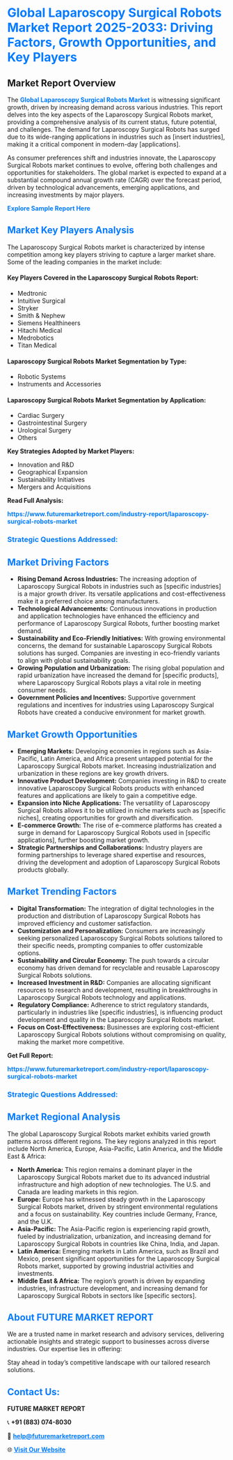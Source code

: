 <h1 style="color: #007BFF;">Global Laparoscopy Surgical Robots Market Report 2025-2033: Driving Factors, Growth Opportunities, and Key Players</h1>

<section id="overview">
<h2>Market Report Overview</h2>
<p>The <a href="https://www.futuremarketreport.com/industry-report/laparoscopy-surgical-robots-market" style="color: #007BFF; text-decoration: none;"><strong>Global Laparoscopy Surgical Robots Market</strong></a> is witnessing significant growth, driven by increasing demand across various industries. This report delves into the key aspects of the Laparoscopy Surgical Robots market, providing a comprehensive analysis of its current status, future potential, and challenges. The demand for Laparoscopy Surgical Robots has surged due to its wide-ranging applications in industries such as [insert industries], making it a critical component in modern-day [applications].</p>
<p>As consumer preferences shift and industries innovate, the Laparoscopy Surgical Robots market continues to evolve, offering both challenges and opportunities for stakeholders. The global market is expected to expand at a substantial compound annual growth rate (CAGR) over the forecast period, driven by technological advancements, emerging applications, and increasing investments by major players.</p>
</section>

<section id="overview">
<p><a href="https://www.futuremarketreport.com/request-sample/reportId=52011" style="color: #007BFF; text-decoration: none;"><strong>Explore Sample Report Here</strong></a></p>
</section>

<section id="key-players">
<h2 style="color: #007BFF;">Market Key Players Analysis</h2>
<p>The Laparoscopy Surgical Robots market is characterized by intense competition among key players striving to capture a larger market share. Some of the leading companies in the market include:</p>
<h4>Key Players Covered in the Laparoscopy Surgical Robots Report:</h4>
<ul><li>Medtronic</li><li>Intuitive Surgical</li><li>Stryker</li><li>Smith &amp; Nephew</li><li>Siemens Healthineers</li><li>Hitachi Medical</li><li>Medrobotics</li><li>Titan Medical</li></ul>
<h4>Laparoscopy Surgical Robots Market Segmentation by Type:</h4>
<ul><li>Robotic Systems</li><li>Instruments and Accessories</li></ul>

<h4>Laparoscopy Surgical Robots Market Segmentation by Application:</h4>
<ul><li>Cardiac Surgery</li><li>Gastrointestinal Surgery</li><li>Urological Surgery</li><li>Others</li></ul>
<p><strong>Key Strategies Adopted by Market Players:</strong></p>
<ul>
<li>Innovation and R&D</li>
<li>Geographical Expansion</li>
<li>Sustainability Initiatives</li>
<li>Mergers and Acquisitions</li>
</ul>
</section>

<section>
<p><strong>Read Full Analysis: </strong></p><a href="https://www.futuremarketreport.com/industry-report/laparoscopy-surgical-robots-market" style="color: #007BFF; text-decoration: none;"><strong>https://www.futuremarketreport.com/industry-report/laparoscopy-surgical-robots-market</strong></a>
<h3 style="color: #007BFF;">Strategic Questions Addressed:</h3>
</section>

<section id="driving-factors">
<h2 style="color: #007BFF;">Market Driving Factors</h2>
<ul>
<li><strong>Rising Demand Across Industries:</strong> The increasing adoption of Laparoscopy Surgical Robots in industries such as [specific industries] is a major growth driver. Its versatile applications and cost-effectiveness make it a preferred choice among manufacturers.</li>
<li><strong>Technological Advancements:</strong> Continuous innovations in production and application technologies have enhanced the efficiency and performance of Laparoscopy Surgical Robots, further boosting market demand.</li>
<li><strong>Sustainability and Eco-Friendly Initiatives:</strong> With growing environmental concerns, the demand for sustainable Laparoscopy Surgical Robots solutions has surged. Companies are investing in eco-friendly variants to align with global sustainability goals.</li>
<li><strong>Growing Population and Urbanization:</strong> The rising global population and rapid urbanization have increased the demand for [specific products], where Laparoscopy Surgical Robots plays a vital role in meeting consumer needs.</li>
<li><strong>Government Policies and Incentives:</strong> Supportive government regulations and incentives for industries using Laparoscopy Surgical Robots have created a conducive environment for market growth.</li>
</ul>
</section>

<section id="growth-opportunities">
<h2 style="color: #007BFF;">Market Growth Opportunities</h2>
<ul>
<li><strong>Emerging Markets:</strong> Developing economies in regions such as Asia-Pacific, Latin America, and Africa present untapped potential for the Laparoscopy Surgical Robots market. Increasing industrialization and urbanization in these regions are key growth drivers.</li>
<li><strong>Innovative Product Development:</strong> Companies investing in R&D to create innovative Laparoscopy Surgical Robots products with enhanced features and applications are likely to gain a competitive edge.</li>
<li><strong>Expansion into Niche Applications:</strong> The versatility of Laparoscopy Surgical Robots allows it to be utilized in niche markets such as [specific niches], creating opportunities for growth and diversification.</li>
<li><strong>E-commerce Growth:</strong> The rise of e-commerce platforms has created a surge in demand for Laparoscopy Surgical Robots used in [specific applications], further boosting market growth.</li>
<li><strong>Strategic Partnerships and Collaborations:</strong> Industry players are forming partnerships to leverage shared expertise and resources, driving the development and adoption of Laparoscopy Surgical Robots products globally.</li>
</ul>
</section>

<section id="trending-factors">
<h2 style="color: #007BFF;">Market Trending Factors</h2>
<ul>
<li><strong>Digital Transformation:</strong> The integration of digital technologies in the production and distribution of Laparoscopy Surgical Robots has improved efficiency and customer satisfaction.</li>
<li><strong>Customization and Personalization:</strong> Consumers are increasingly seeking personalized Laparoscopy Surgical Robots solutions tailored to their specific needs, prompting companies to offer customizable options.</li>
<li><strong>Sustainability and Circular Economy:</strong> The push towards a circular economy has driven demand for recyclable and reusable Laparoscopy Surgical Robots solutions.</li>
<li><strong>Increased Investment in R&D:</strong> Companies are allocating significant resources to research and development, resulting in breakthroughs in Laparoscopy Surgical Robots technology and applications.</li>
<li><strong>Regulatory Compliance:</strong> Adherence to strict regulatory standards, particularly in industries like [specific industries], is influencing product development and quality in the Laparoscopy Surgical Robots market.</li>
<li><strong>Focus on Cost-Effectiveness:</strong> Businesses are exploring cost-efficient Laparoscopy Surgical Robots solutions without compromising on quality, making the market more competitive.</li>
</ul>
</section>

<section>
<p><strong>Get Full Report: </strong></p><a href="https://www.futuremarketreport.com/industry-report/laparoscopy-surgical-robots-market" style="color: #007BFF; text-decoration: none;"><strong>https://www.futuremarketreport.com/industry-report/laparoscopy-surgical-robots-market</strong></a>
<h3 style="color: #007BFF;">Strategic Questions Addressed:</h3>
</section>


<section id="regional-analysis">
<h2 style="color: #007BFF;">Market Regional Analysis</h2>
<p>The global Laparoscopy Surgical Robots market exhibits varied growth patterns across different regions. The key regions analyzed in this report include North America, Europe, Asia-Pacific, Latin America, and the Middle East & Africa:</p>
<ul>
<li><strong>North America:</strong> This region remains a dominant player in the Laparoscopy Surgical Robots market due to its advanced industrial infrastructure and high adoption of new technologies. The U.S. and Canada are leading markets in this region.</li>
<li><strong>Europe:</strong> Europe has witnessed steady growth in the Laparoscopy Surgical Robots market, driven by stringent environmental regulations and a focus on sustainability. Key countries include Germany, France, and the U.K.</li>
<li><strong>Asia-Pacific:</strong> The Asia-Pacific region is experiencing rapid growth, fueled by industrialization, urbanization, and increasing demand for Laparoscopy Surgical Robots in countries like China, India, and Japan.</li>
<li><strong>Latin America:</strong> Emerging markets in Latin America, such as Brazil and Mexico, present significant opportunities for the Laparoscopy Surgical Robots market, supported by growing industrial activities and investments.</li>
<li><strong>Middle East & Africa:</strong> The region’s growth is driven by expanding industries, infrastructure development, and increasing demand for Laparoscopy Surgical Robots in sectors like [specific sectors].</li>
</ul>
</section>

<footer>
<h2 style="color: #007BFF;">About FUTURE MARKET REPORT</h2>
<p>We are a trusted name in market research and advisory services, delivering actionable insights and strategic support to businesses across diverse industries. Our expertise lies in offering:</p>

<p>Stay ahead in today’s competitive landscape with our tailored research solutions.</p>

<h2 style="color: #007BFF;">Contact Us:</h2>
<p><strong>FUTURE MARKET REPORT</strong></p>
<p>📞 <strong>+91 (883) 074-8030</strong></p>
<p>📧 <strong><a href="mailto:help@futuremarketreport.com" style="color: #007BFF;">help@futuremarketreport.com</a></strong></p>
<p>🌐 <strong><a href="https://www.futuremarketreport.com/" style="color: #007BFF;">Visit Our Website</a></strong></p>
</footer>